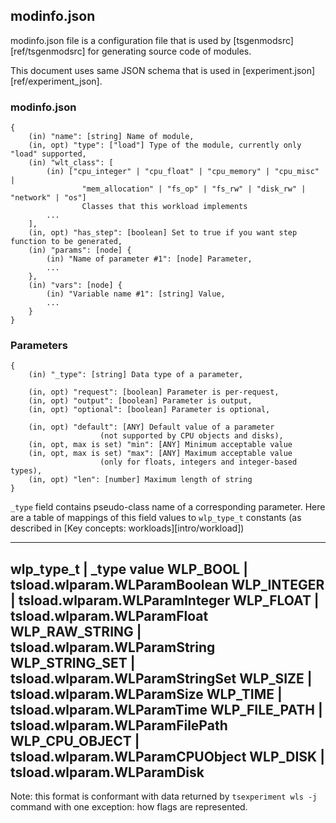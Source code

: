 ## modinfo.json

modinfo.json file is a configuration file that is used by [tsgenmodsrc][ref/tsgenmodsrc] for generating source code of modules. 

This document uses same JSON schema that is used in [experiment.json][ref/experiment_json].

### modinfo.json

```
{
	(in) "name": [string] Name of module,
	(in, opt) "type": ["load"] Type of the module, currently only "load" supported,
	(in) "wlt_class": [
		(in) ["cpu_integer" | "cpu_float" | "cpu_memory" | "cpu_misc" | 
		 		"mem_allocation" | "fs_op" | "fs_rw" | "disk_rw" | "network" | "os"]
		 		Classes that this workload implements		 
		...
	],
	(in, opt) "has_step": [boolean] Set to true if you want step function to be generated,	
	(in) "params": [node] {
		(in) "Name of parameter #1": [node] Parameter,
		...
	},
	(in) "vars": [node] {
		(in) "Variable name #1": [string] Value,
		...
	}
}
```

### Parameters

```
{
	(in) "_type": [string] Data type of a parameter,
	
	(in, opt) "request": [boolean] Parameter is per-request,
	(in, opt) "output": [boolean] Parameter is output,
	(in, opt) "optional": [boolean] Parameter is optional,
	
	(in, opt) "default": [ANY] Default value of a parameter
					(not supported by CPU objects and disks),
	(in, opt, max is set) "min": [ANY] Minimum acceptable value
	(in, opt, max is set) "max": [ANY] Maximum acceptable value
					(only for floats, integers and integer-based types),
	(in, opt) "len": [number] Maximum length of string
}
```

`_type` field contains pseudo-class name of a corresponding parameter. Here are a table of mappings of this field values to `wlp_type_t` constants (as described in [Key concepts: workloads][intro/workload])

---
wlp\_type\_t     | \_type value
WLP_BOOL         | tsload.wlparam.WLParamBoolean
WLP_INTEGER      | tsload.wlparam.WLParamInteger
WLP_FLOAT        | tsload.wlparam.WLParamFloat
WLP_RAW_STRING   | tsload.wlparam.WLParamString
WLP_STRING_SET   | tsload.wlparam.WLParamStringSet
WLP_SIZE         | tsload.wlparam.WLParamSize
WLP_TIME         | tsload.wlparam.WLParamTime
WLP_FILE_PATH    | tsload.wlparam.WLParamFilePath
WLP_CPU_OBJECT   | tsload.wlparam.WLParamCPUObject
WLP_DISK         | tsload.wlparam.WLParamDisk
---
Note: this format is conformant with data returned by `tsexperiment wls -j` command with one exception: how flags are represented.
